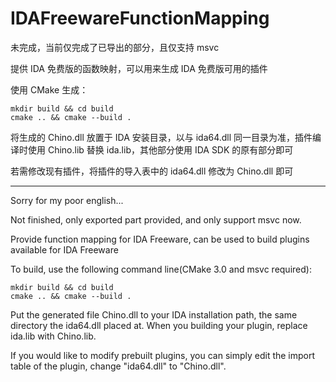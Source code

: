 IDAFreewareFunctionMapping
====

未完成，当前仅完成了已导出的部分，且仅支持 msvc

提供 IDA 免费版的函数映射，可以用来生成 IDA 免费版可用的插件

使用 CMake 生成：

```
mkdir build && cd build
cmake .. && cmake --build .
```

将生成的 Chino.dll 放置于 IDA 安装目录，以与 ida64.dll 同一目录为准，插件编译时使用 Chino.lib 替换 ida.lib，其他部分使用 IDA SDK 的原有部分即可

若需修改现有插件，将插件的导入表中的 ida64.dll 修改为 Chino.dll 即可

----

Sorry for my poor english...

Not finished, only exported part provided, and only support msvc now.

Provide function mapping for IDA Freeware, can be used to build plugins available for IDA Freeware

To build, use the following command line(CMake 3.0 and msvc required):

```
mkdir build && cd build
cmake .. && cmake --build .
```

Put the generated file Chino.dll to your IDA installation path, the same directory the ida64.dll placed at. When you building your plugin, replace ida.lib with Chino.lib.

If you would like to modify prebuilt plugins, you can simply edit the import table of the plugin, change "ida64.dll" to "Chino.dll".
